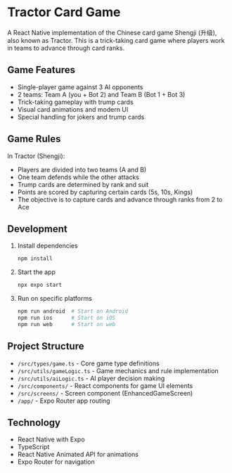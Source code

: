 # Tractor Card Game

A React Native implementation of the Chinese card game Shengji (升级), also known as Tractor. This is a trick-taking card game where players work in teams to advance through card ranks.

## Game Features

- Single-player game against 3 AI opponents
- 2 teams: Team A (you + Bot 2) and Team B (Bot 1 + Bot 3)
- Trick-taking gameplay with trump cards
- Visual card animations and modern UI
- Special handling for jokers and trump cards

## Game Rules

In Tractor (Shengji):
- Players are divided into two teams (A and B)
- One team defends while the other attacks
- Trump cards are determined by rank and suit
- Points are scored by capturing certain cards (5s, 10s, Kings)
- The objective is to capture cards and advance through ranks from 2 to Ace

## Development

1. Install dependencies

   ```bash
   npm install
   ```

2. Start the app

   ```bash
   npx expo start
   ```

3. Run on specific platforms

   ```bash
   npm run android  # Start on Android
   npm run ios      # Start on iOS
   npm run web      # Start on web
   ```

## Project Structure

- `/src/types/game.ts` - Core game type definitions
- `/src/utils/gameLogic.ts` - Game mechanics and rule implementation
- `/src/utils/aiLogic.ts` - AI player decision making
- `/src/components/` - React components for game UI elements
- `/src/screens/` - Screen component (EnhancedGameScreen)
- `/app/` - Expo Router app routing

## Technology

- React Native with Expo
- TypeScript
- React Native Animated API for animations
- Expo Router for navigation